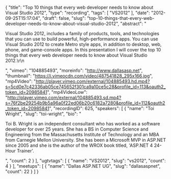 {
  "title": "Top 10 things that every web developer needs to know about Visual Studio 2012",
  "type": "recording",
  "tags": [
    "VS2012"
  ],
  "date": "2012-09-25T15:17:04",
  "draft": false,
  "slug": "top-10-things-that-every-web-developer-needs-to-know-about-visual-studio-2012",
  "abstract": "<p>Visual Studio 2012, includes a family of products, tools, and technologies that you can use to build powerful, high-performance apps. You can use Visual Studio 2012 to create Metro style apps, in addition to desktop, web, phone, and game-console apps. In this presentation I will cover the top 10 things that every web developer needs to know about Visual Studio 2012.\r\n</p>",
  "vimeo": "104885493",
  "moreinfo": "http://www.dallasasp.net",
  "thumbnail": "https://i.vimeocdn.com/video/487541828_295x166.jpg",
  "mp4Video": "http://player.vimeo.com/external/104885493.hd.mp4?s=5cd0e7c42336ab05ce745652f301ca9a10ce5c28&profile_id=113&oauth2_token_id=20985841",
  "mp4VideoLow": "http://player.vimeo.com/external/104885493.sd.mp4?s=76f2be29254b9b5a96a0f22ed06b20c6182a7280&profile_id=112&oauth2_token_id=20985841",
  "recordingID": 625,
  "speakers": [
    {
      "name": "Toi Wright",
      "slug": "toi-wright",
      "bio": "<p>Toi B. Wright is an independent consultant who has worked as a software developer for over 25 years. She has a BS in Computer Science and Engineering from the Massachusetts Institute of Technology and an MBA from Carnegie Mellon University. She has been a Microsoft MVP in ASP.NET since 2005 and she is the author of the WROX book titled, 'ASP.NET 4 24-Hour Trainer'. </p>",
      "count": 2
    }
  ],
  "ugtvtags": [
    {
      "name": "VS2012",
      "slug": "vs2012",
      "count": 4
    }
  ],
  "meetups": [
    {
      "name": "Dallas ASP.NET UG",
      "slug": "dallasaspnet",
      "count": 22
    }
  ]
}